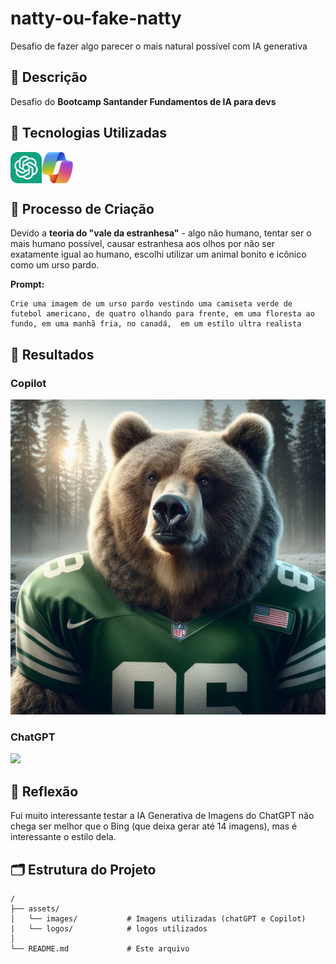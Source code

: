 # natty-ou-fake-natty
Desafio de fazer algo parecer o mais natural possível com IA generativa

## 📒 Descrição
Desafio do **Bootcamp Santander Fundamentos de IA para devs**

## 🤖 Tecnologias Utilizadas
<div style="display: flex">
    <img src="./assets/logos/chatgpt.png" style="width: 50px">
    <img src="./assets/logos/copilot.png" style="width: 50px">
</div>

## 🧐 Processo de Criação
Devido a **teoria do "vale da estranhesa"** - algo não humano, tentar ser o mais humano possível, causar estranhesa aos olhos por não ser exatamente igual ao humano, escolhi utilizar um animal bonito e icônico como um urso pardo.

**Prompt:**
``` 
Crie uma imagem de um urso pardo vestindo uma camiseta verde de futebol americano, de quatro olhando para frente, em uma floresta ao fundo, em uma manhã fria, no canadá,  em um estilo ultra realista
```

## 🚀 Resultados
### Copilot
<img src="./assets/images/_91633338-03fb-4720-a051-527f6da87337.jfif">

### ChatGPT
<img src="./assets/images/DALL·E-2024-09-19-21.48.png">

## 💭 Reflexão
Fui muito interessante testar a IA Generativa de Imagens do ChatGPT não chega ser melhor que o Bing (que deixa gerar até 14 imagens), mas é interessante o estilo dela.

## 🗂 Estrutura do Projeto
```
/
├── assets/
│   └── images/           # Imagens utilizadas (chatGPT e Copilot)
|   └── logos/            # logos utilizados
│   
└── README.md             # Este arquivo
    
```